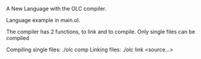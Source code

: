 A New Language with the OLC compiler. 

Language example in main.ol. 

The compiler has 2 functions, to link and to compile. 
Only single files can be compiled

Compiling single files: ./olc comp <source> <output>
Linking files: ./olc link <output> <source1> <source2> <source...>
